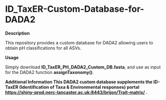 # ID_TaxER-Custom-Database-for-DADA2 

<b>Description</b>

This repository provides a custom database for DADA2 allowing users to obtain pH classifications for all ASVs. 



<b>Usage</b>

Simply download  <b>ID_TaxER_PH_DADA2_Custom_DB.fasta</b>, and  use as  input for the DADA2 function <b>assignTaxonomy()</b>.

<b> Additional Information <b>
This DADA2 custom database supplements the  ID-TaxER (Identification of Taxa & Environmental responses) portal https://shiny-prod.nerc-lancaster.ac.uk:8443/brijon/Trait-matrix/ .
